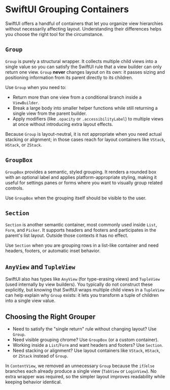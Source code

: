 # SwiftUI Grouping Containers

SwiftUI offers a handful of containers that let you organize view hierarchies
without necessarily affecting layout. Understanding their differences helps you
choose the right tool for the circumstance.

## `Group`

`Group` is purely a structural wrapper. It collects multiple child views into a
single value so you can satisfy the SwiftUI rule that a view builder can only
return one view. `Group` **never** changes layout on its own: it passes sizing
and positioning information from its parent directly to its children.

Use `Group` when you need to:

- Return more than one view from a conditional branch inside a `ViewBuilder`.
- Break a large body into smaller helper functions while still returning a
  single view from the parent builder.
- Apply modifiers (like `.opacity` or `.accessibilityLabel`) to multiple views
  at once without introducing extra layout effects.

Because `Group` is layout-neutral, it is not appropriate when you need actual
stacking or alignment; in those cases reach for layout containers like
`VStack`, `HStack`, or `ZStack`.

## `GroupBox`

`GroupBox` provides a semantic, styled grouping. It renders a rounded box with
an optional label and applies platform-appropriate styling, making it useful for
settings panes or forms where you want to visually group related controls.

Use `GroupBox` when the grouping itself should be visible to the user.

## `Section`

`Section` is another semantic container, most commonly used inside `List`,
`Form`, and `Picker`. It supports headers and footers and participates in the
parent's list layout. Outside those contexts it has no effect.

Use `Section` when you are grouping rows in a list-like container and need
headers, footers, or automatic inset behavior.

## `AnyView` and `TupleView`

SwiftUI also has types like `AnyView` (for type-erasing views) and `TupleView`
(used internally by view builders). You typically do not construct these
explicitly, but knowing that SwiftUI wraps multiple child views in a `TupleView`
can help explain why `Group` exists: it lets you transform a tuple of children
into a single view value.

## Choosing the Right Grouper

- Need to satisfy the "single return" rule without changing layout? Use
  `Group`.
- Need visible grouping chrome? Use `GroupBox` (or a custom container).
- Working inside a `List`/`Form` and want headers and footers? Use `Section`.
- Need stacking or alignment? Use layout containers like `VStack`, `HStack`, or
  `ZStack` instead of `Group`.

In `ContentView`, we removed an unnecessary `Group` because the `if`/`else`
branches each already produce a single view (`TabView` or `LoginView`). No extra
wrapper was required, so the simpler layout improves readability while keeping
behavior identical.

